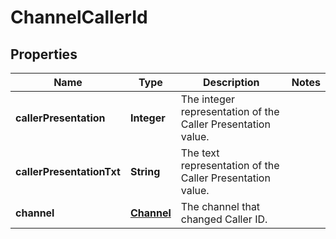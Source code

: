 
# ChannelCallerId

## Properties
Name | Type | Description | Notes
------------ | ------------- | ------------- | -------------
**callerPresentation** | **Integer** | The integer representation of the Caller Presentation value. | 
**callerPresentationTxt** | **String** | The text representation of the Caller Presentation value. | 
**channel** | [**Channel**](Channel.md) | The channel that changed Caller ID. | 



